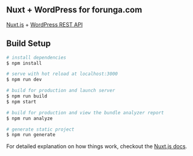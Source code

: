 
## Nuxt + WordPress for forunga.com

[Nuxt.js](https://github.com/nuxt/nuxt.js) + [WordPress REST API](https://developer.wordpress.org/rest-api/)


## Build Setup

``` bash
# install dependencies
$ npm install

# serve with hot reload at localhost:3000
$ npm run dev

# build for production and launch server
$ npm run build
$ npm start

# build for production and view the bundle analyzer report
$ npm run analyze

# generate static project
$ npm run generate
```

For detailed explanation on how things work, checkout the [Nuxt.js docs](https://github.com/nuxt/nuxt.js).
